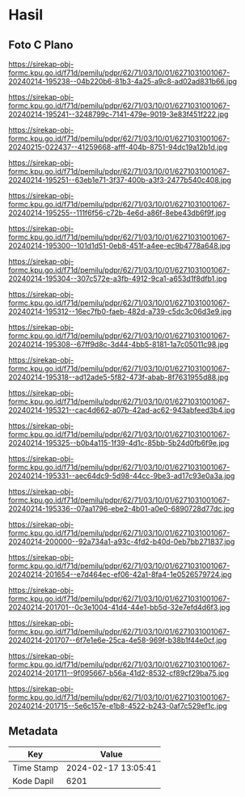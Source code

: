 # Hasil

## Foto C Plano

https://sirekap-obj-formc.kpu.go.id/f71d/pemilu/pdpr/62/71/03/10/01/6271031001067-20240214-195238--04b220b6-81b3-4a25-a9c8-ad02ad831b66.jpg

https://sirekap-obj-formc.kpu.go.id/f71d/pemilu/pdpr/62/71/03/10/01/6271031001067-20240214-195241--3248799c-7141-479e-9019-3e83f451f222.jpg

https://sirekap-obj-formc.kpu.go.id/f71d/pemilu/pdpr/62/71/03/10/01/6271031001067-20240215-022437--41259668-afff-404b-8751-94dc19a12b1d.jpg

https://sirekap-obj-formc.kpu.go.id/f71d/pemilu/pdpr/62/71/03/10/01/6271031001067-20240214-195251--63eb1e71-3f37-400b-a3f3-2477b540c408.jpg

https://sirekap-obj-formc.kpu.go.id/f71d/pemilu/pdpr/62/71/03/10/01/6271031001067-20240214-195255--111f6f56-c72b-4e6d-a86f-8ebe43db6f9f.jpg

https://sirekap-obj-formc.kpu.go.id/f71d/pemilu/pdpr/62/71/03/10/01/6271031001067-20240214-195300--101d1d51-0eb8-451f-a4ee-ec9b4778a648.jpg

https://sirekap-obj-formc.kpu.go.id/f71d/pemilu/pdpr/62/71/03/10/01/6271031001067-20240214-195304--307c572e-a3fb-4912-9ca1-a653d1f8dfb1.jpg

https://sirekap-obj-formc.kpu.go.id/f71d/pemilu/pdpr/62/71/03/10/01/6271031001067-20240214-195312--16ec7fb0-faeb-482d-a739-c5dc3c06d3e9.jpg

https://sirekap-obj-formc.kpu.go.id/f71d/pemilu/pdpr/62/71/03/10/01/6271031001067-20240214-195308--67ff9d8c-3d44-4bb5-8181-1a7c05011c98.jpg

https://sirekap-obj-formc.kpu.go.id/f71d/pemilu/pdpr/62/71/03/10/01/6271031001067-20240214-195318--ad12ade5-5f82-473f-abab-8f7631955d88.jpg

https://sirekap-obj-formc.kpu.go.id/f71d/pemilu/pdpr/62/71/03/10/01/6271031001067-20240214-195321--cac4d662-a07b-42ad-ac62-943abfeed3b4.jpg

https://sirekap-obj-formc.kpu.go.id/f71d/pemilu/pdpr/62/71/03/10/01/6271031001067-20240214-195325--b0b4a115-1f39-4d1c-85bb-5b24d0fb6f9e.jpg

https://sirekap-obj-formc.kpu.go.id/f71d/pemilu/pdpr/62/71/03/10/01/6271031001067-20240214-195331--aec64dc9-5d98-44cc-9be3-ad17c93e0a3a.jpg

https://sirekap-obj-formc.kpu.go.id/f71d/pemilu/pdpr/62/71/03/10/01/6271031001067-20240214-195336--07aa1796-ebe2-4b01-a0e0-6890728d77dc.jpg

https://sirekap-obj-formc.kpu.go.id/f71d/pemilu/pdpr/62/71/03/10/01/6271031001067-20240214-200000--92a734a1-a93c-4fd2-b40d-0eb7bb271837.jpg

https://sirekap-obj-formc.kpu.go.id/f71d/pemilu/pdpr/62/71/03/10/01/6271031001067-20240214-201654--e7d464ec-ef06-42a1-8fa4-1e0526579724.jpg

https://sirekap-obj-formc.kpu.go.id/f71d/pemilu/pdpr/62/71/03/10/01/6271031001067-20240214-201701--0c3e1004-41d4-44e1-bb5d-32e7efd4d6f3.jpg

https://sirekap-obj-formc.kpu.go.id/f71d/pemilu/pdpr/62/71/03/10/01/6271031001067-20240214-201707--6f7e1e6e-25ca-4e58-969f-b38b1f44e0cf.jpg

https://sirekap-obj-formc.kpu.go.id/f71d/pemilu/pdpr/62/71/03/10/01/6271031001067-20240214-201711--9f095667-b56a-41d2-8532-cf89cf29ba75.jpg

https://sirekap-obj-formc.kpu.go.id/f71d/pemilu/pdpr/62/71/03/10/01/6271031001067-20240214-201715--5e6c157e-e1b8-4522-b243-0af7c529ef1c.jpg


## Metadata

| Key        | Value               |
| ---------- | ------------------- |
| Time Stamp | 2024-02-17 13:05:41 |
| Kode Dapil | 6201                |



